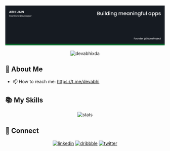 <p align="center"> <img src="https://github.com/devabhixda/devabhixda/blob/master/cover.png" alt="devabhixda's cover" /> </p>
<p align="center"> <img src="https://komarev.com/ghpvc/?username=devabhixda" alt="devabhixda" /> </p>

## 👦 About Me
- 📫 How to reach me: https://t.me/devabhi

## 📚 My Skills
<p align="center">
  <img src="https://github-readme-stats.vercel.app/api/top-langs/?username=devabhixda&layout=compact&show_icons=true&theme=dark" alt="stats" /> 
</p>

## 🤝 Connect
<p align="center">
  <a href="https://www.linkedin.com/in/abhi-jain" target="blank"><img align="center" src="https://img.shields.io/badge/LinkedIn-0077B5?style=for-the-badge&logo=linkedin&logoColor=white" alt="linkedin"/></a>
  <a href="https://dribbble.com/devabhixda" target="blank"><img align="center" src="https://img.shields.io/badge/Dribbble-ea4c89?style=for-the-badge&logo=dribbble&logoColor=white" alt="dribbble"/></a>
  <a href="https://twitter.com/devabhixda" target="blank"><img align="center" src="https://img.shields.io/badge/Twitter-1DA1F2?style=for-the-badge&logo=twitter&logoColor=white" alt="twitter"/></a>
</p>
